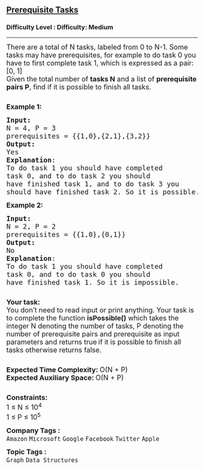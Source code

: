 <h2><a href="https://www.geeksforgeeks.org/problems/prerequisite-tasks/1?page=1&category=Graph&company=Microsoft&sortBy=submissions">Prerequisite Tasks</a></h2><h3>Difficulty Level : Difficulty: Medium</h3><hr><div class="problems_problem_content__Xm_eO"><p><span style="font-size: 18px;">There are a total of N tasks, labeled from 0 to N-1. Some tasks may have prerequisites, for example to do task 0 you have to first complete task 1, which is expressed as a pair: [0, 1]<br>Given the total number of <strong>tasks N</strong> and a list of <strong>prerequisite pairs P</strong>, find if it is possible to finish all tasks.</span></p>
<p><br><span style="font-size: 18px;"><strong>Example 1:</strong></span></p>
<pre><span style="font-size: 18px;"><strong>Input: 
</strong>N = 4, P = 3
prerequisites = {{1,0},{2,1},{3,2}}
<strong>Output:</strong>
Yes
<strong>Explanation</strong>:
To do task 1 you should have completed
task 0, and to do task 2 you should 
have finished task 1, and to do task 3 you 
should have finished task 2. So it is possible.</span>
</pre>
<p><span style="font-size: 18px;"><strong>Example 2:</strong></span></p>
<pre><span style="font-size: 18px;"><strong>Input:</strong>
N = 2, P = 2
prerequisites = {{1,0},{0,1}}
<strong>Output:</strong>
No
<strong>Explanation</strong>:
To do task 1 you should have completed
task 0, and to do task 0 you should
have finished task 1. So it is impossible.
</span></pre>
<p><br><span style="font-size: 18px;"><strong>Your task:</strong><br>You don’t need to read input or print anything. Your task is to complete the function&nbsp;<strong>isPossible()</strong>&nbsp;which takes the integer N denoting the number of tasks, P denoting the number of&nbsp;prerequisite pairs and&nbsp;prerequisite as input parameters and returns true</span>&nbsp;<span style="font-size: 18px;">if it is possible to finish all tasks otherwise returns false.</span><span style="font-size: 18px;">&nbsp;</span></p>
<p><br><span style="font-size: 18px;"><strong>Expected Time Complexity:&nbsp;</strong>O(N + P)<br><strong>Expected Auxiliary Space:&nbsp;</strong>O(N + P)</span></p>
<p><br><span style="font-size: 18px;"><strong>Constraints:</strong><br>1 ≤ N ≤ 10<sup>4</sup><br>1 ≤ P ≤ 10<sup>5</sup></span></p></div><p><span style=font-size:18px><strong>Company Tags : </strong><br><code>Amazon</code>&nbsp;<code>Microsoft</code>&nbsp;<code>Google</code>&nbsp;<code>Facebook</code>&nbsp;<code>Twitter</code>&nbsp;<code>Apple</code>&nbsp;<br><p><span style=font-size:18px><strong>Topic Tags : </strong><br><code>Graph</code>&nbsp;<code>Data Structures</code>&nbsp;